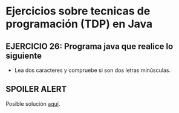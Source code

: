 # Ejercicios sobre tecnicas de programación (TDP) en Java

## EJERCICIO 26: Programa java que realice lo siguiente

* Lea dos caracteres y compruebe si son dos letras minúsculas.

## SPOILER ALERT

Posible solución [aquí](http://puntocomnoesunlenguaje.blogspot.com.es/2012/10/java-ejercicios-basicos-resueltos.html).
